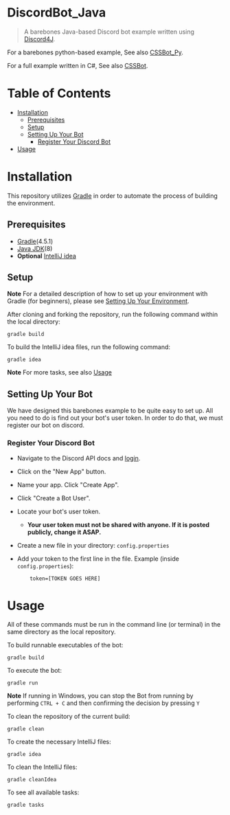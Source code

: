 # DiscordBot_Java

> A barebones Java-based Discord bot example written using [Discord4J](https://github.com/Discord4J/Discord4J).

For a barebones python-based example, See also [CSSBot_Py](https://github.com/UWB-ACM/CSSBot_Py).

For a full example written in C#, See also [CSSBot](https://github.com/Chris-Johnston/CSSBot).

# Table of Contents

-   [Installation](#installation)
    -   [Prerequisites](#prerequisites)
    -   [Setup](#setup)
    -   [Setting Up Your Bot](#setting-up-your-bot)
        -   [Register Your Discord Bot](#register-your-discord-bot)   
-   [Usage](#usage)

# Installation

This repository utilizes [Gradle](https://gradle.org/) in order to automate the process of building the environment.

## Prerequisites

-   [Gradle](https://gradle.org/install/)(4.5.1)
-   [Java JDK](http://www.oracle.com/technetwork/java/javase/downloads/jdk8-downloads-2133151.html)(8)
-   **Optional** [IntelliJ idea](https://www.jetbrains.com/idea/)

## Setup

**Note** For a detailed description of how to set up your environment with Gradle (for beginners), please see [Setting Up Your Environment](https://github.com/UWB-ACM/DiscordBot_Java/SETTING-UP-YOUR-ENVIRONMENT.md).

After cloning and forking the repository, run the following command within the local directory:

    gradle build

To build the IntelliJ idea files, run the following command:

    gradle idea

**Note** For more tasks, see also [Usage](#usage)

## Setting Up Your Bot

We have designed this barebones example to be quite easy to set up. All you need to do is find out your bot's user token. In order to do that, we must register our bot on discord.

### Register Your Discord Bot

-   Navigate to the Discord API docs and [login](https://discordapp.com/developers/applications/me).
-   Click on the "New App" button.
-   Name your app. Click "Create App".
-   Click "Create a Bot User".
-   Locate your bot's user token.
    -   **Your user token must not be shared with anyone. If it is posted publicly, change it ASAP.**
-   Create a new file in your directory: `config.properties`
-   Add your token to the first line in the file. Example (inside `config.properties`):

            token=[TOKEN GOES HERE]

# Usage

All of these commands must be run in the command line (or terminal) in the same directory as the local repository.

To build runnable executables of the bot:

    gradle build

To execute the bot:

    gradle run

**Note** If running in Windows, you can stop the Bot from running by performing `CTRL + C` and then confirming the decision by pressing `Y`

To clean the repository of the current build:

    gradle clean

To create the necessary IntelliJ files:

    gradle idea

To clean the IntelliJ files:

    gradle cleanIdea

To see all available tasks:

    gradle tasks
